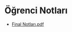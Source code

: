 # Öğrenci Notları

<!--Index-->

- [Final Notları.pdf](https://github.com//yedhrab/IstanbulUniversity-CE/raw/master/4.%20S%C4%B1n%C4%B1f%202.%20D%C3%B6nem%20Notlar%C4%B1/Object%20Oriented%20Analysis%20and%20Design/%C3%96%C4%9Frenci%20Notlar%C4%B1/Final%20Notlar%C4%B1.pdf)

<!--Index-->

